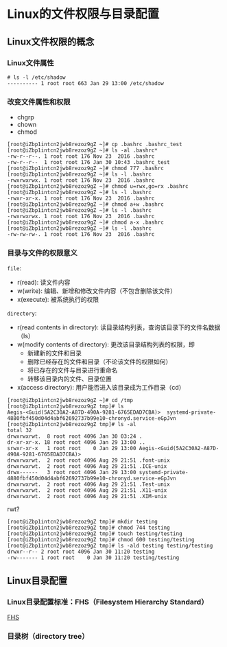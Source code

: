 # Linux的文件权限与目录配置

## Linux文件权限的概念

### Linux文件属性

```
# ls -l /etc/shadow
---------- 1 root root 663 Jan 29 13:00 /etc/shadow
```

### 改变文件属性和权限

- chgrp
- chown
- chmod

```
[root@iZbp1intcn2jwb8rezoz9gZ ~]# cp .bashrc .bashrc_test
[root@iZbp1intcn2jwb8rezoz9gZ ~]# ls -al .bashrc*
-rw-r--r--. 1 root root 176 Nov 23  2016 .bashrc
-rw-r--r--  1 root root 176 Jan 30 10:43 .bashrc_test
[root@iZbp1intcn2jwb8rezoz9gZ ~]# chmod 777 .bashrc
[root@iZbp1intcn2jwb8rezoz9gZ ~]# ls -l .bashrc
-rwxrwxrwx. 1 root root 176 Nov 23  2016 .bashrc
[root@iZbp1intcn2jwb8rezoz9gZ ~]# chmod u=rwx,go=rx .bashrc
[root@iZbp1intcn2jwb8rezoz9gZ ~]# ls -l .bashrc
-rwxr-xr-x. 1 root root 176 Nov 23  2016 .bashrc
[root@iZbp1intcn2jwb8rezoz9gZ ~]# chmod a+w .bashrc
[root@iZbp1intcn2jwb8rezoz9gZ ~]# ls -l .bashrc
-rwxrwxrwx. 1 root root 176 Nov 23  2016 .bashrc
[root@iZbp1intcn2jwb8rezoz9gZ ~]# chmod a-x .bashrc
[root@iZbp1intcn2jwb8rezoz9gZ ~]# ls -l .bashrc
-rw-rw-rw-. 1 root root 176 Nov 23  2016 .bashrc
```

### 目录与文件的权限意义

`file`:
- r(read): 读文件内容
- w(write): 编辑、新增和修改文件内容（不包含删除该文件）
- x(execute): 被系统执行的权限

`directory`:
- r(read contents in directory): 读目录结构列表，查询该目录下的文件名数据（ls）
- w(modify contents of directory): 更改该目录结构列表的权限，即
  - 新建新的文件和目录
  - 删除已经存在的文件和目录（不论该文件的权限如何）
  - 将已存在的文件与目录进行重命名
  - 转移该目录内的文件、目录位置
- x(access directory): 用户能否进入该目录成为工作目录（cd）

```
[root@iZbp1intcn2jwb8rezoz9gZ ~]# cd /tmp
[root@iZbp1intcn2jwb8rezoz9gZ tmp]# ls
Aegis-<Guid(5A2C30A2-A87D-490A-9281-6765EDAD7CBA)>  systemd-private-4880fbf450d04d4abf62692737b99e10-chronyd.service-eGpJvn
[root@iZbp1intcn2jwb8rezoz9gZ tmp]# ls -al
total 32
drwxrwxrwt.  8 root root 4096 Jan 30 03:24 .
dr-xr-xr-x. 18 root root 4096 Jan 29 13:00 ..
srwxr-xr-x   1 root root    0 Jan 29 13:00 Aegis-<Guid(5A2C30A2-A87D-490A-9281-6765EDAD7CBA)>
drwxrwxrwt.  2 root root 4096 Aug 29 21:51 .font-unix
drwxrwxrwt.  2 root root 4096 Aug 29 21:51 .ICE-unix
drwx------   3 root root 4096 Jan 29 13:00 systemd-private-4880fbf450d04d4abf62692737b99e10-chronyd.service-eGpJvn
drwxrwxrwt.  2 root root 4096 Aug 29 21:51 .Test-unix
drwxrwxrwt.  2 root root 4096 Aug 29 21:51 .X11-unix
drwxrwxrwt.  2 root root 4096 Aug 29 21:51 .XIM-unix
```

rwt?

```
[root@iZbp1intcn2jwb8rezoz9gZ tmp]# mkdir testing
[root@iZbp1intcn2jwb8rezoz9gZ tmp]# chmod 744 testing
[root@iZbp1intcn2jwb8rezoz9gZ tmp]# touch testing/testing
[root@iZbp1intcn2jwb8rezoz9gZ tmp]# chmod 600 testing/testing
[root@iZbp1intcn2jwb8rezoz9gZ tmp]# ls -ald testing testing/testing
drwxr--r-- 2 root root 4096 Jan 30 11:20 testing
-rw------- 1 root root    0 Jan 30 11:20 testing/testing
```
## Linux目录配置

### Linux目录配置标准：FHS（Filesystem Hierarchy Standard）

[FHS](http://www.pathname.com/fhs/)

### 目录树（directory tree）


